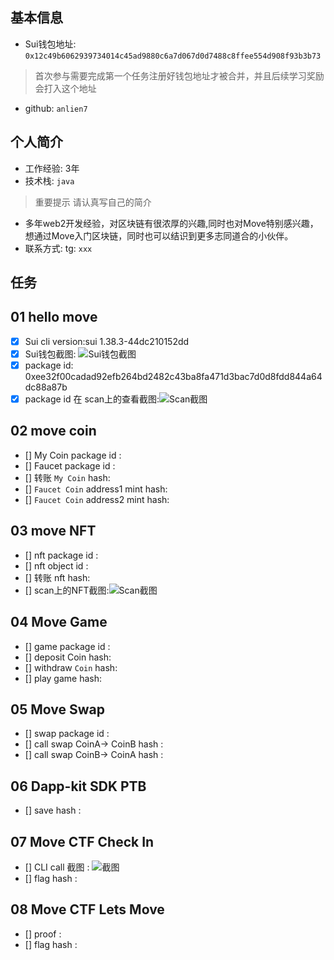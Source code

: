 ## 基本信息
- Sui钱包地址: `0x12c49b6062939734014c45ad9880c6a7d067d0d7488c8ffee554d908f93b3b73`
> 首次参与需要完成第一个任务注册好钱包地址才被合并，并且后续学习奖励会打入这个地址
- github: `anlien7`

## 个人简介
- 工作经验: 3年
- 技术栈: `java` 
> 重要提示 请认真写自己的简介
- 多年web2开发经验，对区块链有很浓厚的兴趣,同时也对Move特别感兴趣，想通过Move入门区块链，同时也可以结识到更多志同道合的小伙伴。
- 联系方式: tg: `xxx` 

## 任务

##   01 hello move  
- [x] Sui cli version:sui 1.38.3-44dc210152dd
- [x] Sui钱包截图: ![Sui钱包截图](./images/suicoin.png)
- [x] package id: 0xee32f00cadad92efb264bd2482c43ba8fa471d3bac7d0d8fdd844a64dc88a87b
- [x] package id 在 scan上的查看截图:![Scan截图](./images/scan.png)

##   02 move coin
- [] My Coin package id : 
- [] Faucet package id : 
- [] 转账 `My Coin` hash:
- [] `Faucet Coin` address1 mint hash:
- [] `Faucet Coin` address2 mint hash:

##   03 move NFT
- [] nft package id :
- [] nft object id : 
- [] 转账 nft  hash:
- [] scan上的NFT截图:![Scan截图](./images/你的图片地址)

##   04 Move Game
- [] game package id :
- [] deposit Coin hash:
- [] withdraw `Coin` hash:
- [] play game hash:

##   05 Move Swap
- [] swap package id :
- [] call swap CoinA-> CoinB  hash :
- [] call swap CoinB-> CoinA  hash :

##   06 Dapp-kit SDK PTB
- [] save hash :

##   07 Move CTF Check In
- [] CLI call 截图 : ![截图](./images/你的图片地址)
- [] flag hash :

##   08 Move CTF Lets Move
- [] proof : 
- [] flag hash :

